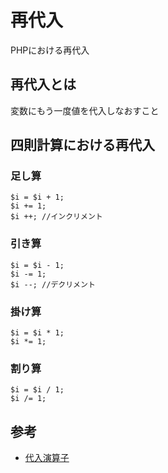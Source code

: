 # 再代入

PHPにおける再代入

## 再代入とは

変数にもう一度値を代入しなおすこと

## 四則計算における再代入

### 足し算

```
$i = $i + 1;
$i += 1;
$i ++; //インクリメント
```

### 引き算

```
$i = $i - 1;
$i -= 1;
$i --; //デクリメント
```

### 掛け算

```
$i = $i * 1;
$i *= 1;
```

### 割り算

```
$i = $i / 1;
$i /= 1;
```

## 参考

- [代入演算子](https://www.php.net/manual/ja/language.operators.assignment.php)
